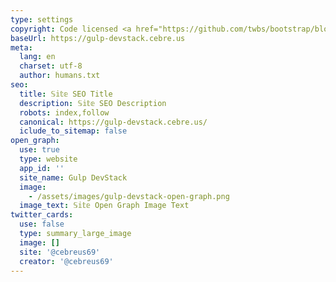 ```yaml
---
type: settings
copyright: Code licensed <a href="https://github.com/twbs/bootstrap/blob/main/LICENSE" target="_blank" rel="license noopener">MIT</a>
baseUrl: https://gulp-devstack.cebre.us
meta:
  lang: en
  charset: utf-8
  author: humans.txt
seo:
  title: 𝕊𝕚𝕥𝕖 SEO Title
  description: 𝕊𝕚𝕥𝕖 SEO Description
  robots: index,follow
  canonical: https://gulp-devstack.cebre.us/
  iclude_to_sitemap: false
open_graph:
  use: true
  type: website
  app_id: ''
  site_name: Gulp DevStack
  image:
    - /assets/images/gulp-devstack-open-graph.png
  image_text: 𝕊𝕚𝕥𝕖 Open Graph Image Text
twitter_cards:
  use: false
  type: summary_large_image
  image: []    
  site: '@cebreus69'
  creator: '@cebreus69'
---
```

